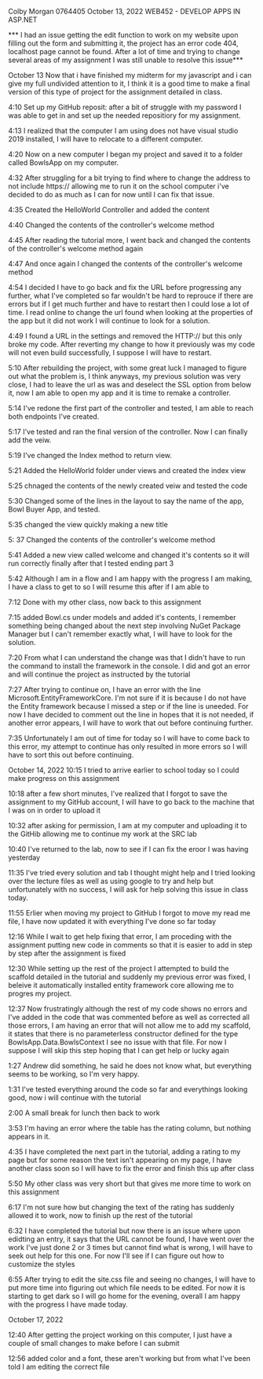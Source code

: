 Colby Morgan 0764405
October 13, 2022
WEB452 - DEVELOP APPS IN ASP.NET

*** I had an issue getting the edit function to work on my website
upon filling out the form and submitting it, the project has an error code 404, localhost page cannot be found.
After a lot of time and trying to change several areas of my assignment I was still unable to resolve this issue***

October 13
Now that i have finished my midterm for my javascript and i can give my full undivided attention to it, I think it is a good time
to make a final version of this type of project for the assignment detailed in class.


4:10
Set up my GitHub reposit:
after a bit of struggle with my password I was able to get in and set up the needed repositiory for my assignment.

4:13
I realized that the computer I am using does not have visual studio 2019 installed, I will have to relocate to a different computer. 

4:20
Now on a new computer I began my project and saved it to a folder called BowlsApp on my computer.

4:32
After struggling for a bit trying to find where to change the address to not include https:// allowing me to run it on the school computer i've decided to do as much as I can for
now until I can fix that issue.

4:35
Created the HelloWorld Controller and added the content

4:40
Changed the contents of the controller's welcome method

4:45
After reading the tutorial more, I went back and changed the contents of the controller's welcome method again

4:47
And once again I changed the contents of the controller's welcome method

4:54
I decided I have to go back and fix the URL before progressing any further, what I've completed so far wouldn't be hard to reprouce if there are errors but
if I get much further and have to restart then I could lose a lot of time. I read online to change the url found when looking at the properties of the app but it did not work
I will continue to look for a solution.

4:49
I found a URL in the settings and removed the HTTP:// but this only broke my code.
After reverting my change to how it previously was my code will not even build successfully, I suppose I will have to restart.

5:10
After rebuilding the project,
with some great luck I managed to figure out what the problem is, I think anyways, my previous solution was very close, I had to leave the url as was and deselect the SSL option
from below it, now I am able to open my app and it is time to remake a controller.

5:14
I've redone the first part of the controller and tested, I am able to reach both endpoints I've created.

5:17
I've tested and ran the final version of the controller. Now I can finally add the veiw.


5:19
I've changed the Index method to return view.

5:21
Added the HelloWorld folder under views and created the index view

5:25
chnaged the contents of the newly created veiw and tested the code

5:30
Changed some of the lines in the layout to say the name of the app, Bowl Buyer App, and tested.


5:35
changed the view quickly making a new title

5: 37
Changed the contents of the controller's welcome method

5:41
Added a new view called welcome and changed it's contents so it will run correctly
finally after that I tested ending part 3

5:42
Although I am in a flow and I am happy with the progress I am making, I have a class to get to so I will resume this after if I am able to

7:12
Done with my other class, now back to this assignment

7:15
added Bowl.cs under models and added it's contents, I remember something being changed about the next step
involving NuGet Package Manager but I can't remember exactly what, I will have to look for the solution.

7:20 
From what I can understand the change was that I didn't have to run the command to install the framework in the console. I did and got an error and will continue the project as
instructed by the tutorial

7:27
After trying to continue on, I have an error with the line Microsoft.EntityFrameworkCore. I'm not sure if it is because I do not have the Entity framework because I missed
a step or if the line is uneeded. For now I have decided to comment out the line in hopes that it is not needed, if another error appears, I will have to work that out before
continuing further.

7:35
Unfortunately I am out of time for today so I will have to come back to this error, my attempt to continue has only resulted in more errors so I will have to sort this
out before continuing.


October 14, 2022
10:15
I tried to arrive earlier to school today so I could make progress on this assignment

10:18
after a few short minutes, I've realized that I forgot to save the assignment to my GitHub account, I will have to go back to the machine that I was on in order to upload it

10:32
after asking for permission, I am at my computer and uploading it to the GitHib allowing me to continue my work at the SRC lab

10:40
I've returned to the lab, now to see if I can fix the eroor I was having yesterday

11:35
I've tried every solution and tab I thought might help and I tried looking over the lecture files as well as using google to try and help but
unfortunately with no success, I will ask for help solving this issue in class today.

11:55
Erlier when moving my project to GitHub I forgot to move my read me file, I have now updated it with everything I've done so far today

12:16
While I wait to get help fixing that error, I am proceding with the assignment putting new code in comments so that it is easier to add
in step by step after the assignment is fixed

12:30
While setting up the rest of the project I attempted to build the scaffold detailed in the tutorial and suddenly my previous error was fixed, I beleive it automatically installed entity framework core
allowing me to progres my project.

12:37
Now frustratingly although the rest of my code shows no errors and I've added in the code that was commented before as well as corrected all those errors,
I am having an error that will not allow me to add my scaffold, it states that there is no parameterless constructor defined for the type BowlsApp.Data.BowlsContext
I see no issue with that file. For now I suppose I will skip this step hoping that I can get help or lucky again

1:27
Andrew did something, he said he does not know what, but everything seems to be working, so I'm very happy.

1:31
I've tested everything around the code so far and everythings looking good, now i will continue with the tutorial

2:00
A small break for lunch then back to work

3:53
I'm having an error where the table has the rating column, but nothing appears in it.

4:35
I have completed the next part in the tutorial, adding a rating to my page but for some reason the text isn't appearing on my page, I have another class soon so I will have
to fix the error and finish this up after class

5:50
My other class was very short but that gives me more time to work on this assignment

6:17
I'm not sure how but changing the text of the rating has suddenly allowed it to work, now to finish up the rest of the tutorial

6:32
I have completed the tutorial but now there is an issue where upon edidting an entry, it says that the URL cannot be found, I have went over the work I've just
done 2 or 3 times but cannot find what is wrong, I will have to seek out help for this one. For now I'll see if I can figure out how to customize the styles

6:55
After trying to edit the site.css file and seeing no changes, I will have to put more time into figuring out which file needs to be edited. For now it is starting
to get dark so I will go home for the evening, overall I am happy with the progress I have made today.

October 17, 2022

12:40
After getting the project working on this computer, I just have a couple of small changes to make before I can submit

12:56
added color and a font, these aren't working but from what I've been told I am editing the correct file
